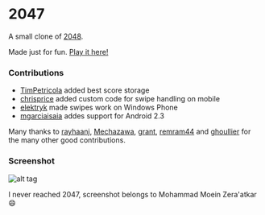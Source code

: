 # 2047
A small clone of [2048](http://gabrielecirulli.github.io/2048/).

Made just for fun. [Play it here!](http://mostafar.github.io/2048/)

### Contributions

 - [TimPetricola](https://github.com/TimPetricola) added best score storage
 - [chrisprice](https://github.com/chrisprice) added custom code for swipe handling on mobile
 - [elektryk](https://github.com/elektryk) made swipes work on Windows Phone
 - [mgarciaisaia](https://github.com/mgarciaisaia) addes support for Android 2.3

Many thanks to [rayhaanj](https://github.com/rayhaanj), [Mechazawa](https://github.com/Mechazawa), [grant](https://github.com/grant), [remram44](https://github.com/remram44) and [ghoullier](https://github.com/ghoullier) for the many other good contributions.

### Screenshot

![alt tag](https://raw.github.com/mostafar/2047/master/meta/won.png)

I never reached 2047, screenshot belongs to Mohammad Moein Zera'atkar :smile:
